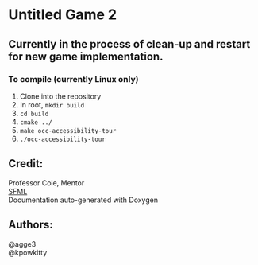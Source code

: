 # Untitled Game 2
## Currently in the process of clean-up and restart for new game implementation.

### To compile (currently Linux only)
  1. Clone into the repository
  2. In root, <code>mkdir build</code>
  3. <code>cd build</code>
  4. <code>cmake ../</code>
  5. <code>make occ-accessibility-tour</code>
  6. <code>./occ-accessibility-tour</code>

## Credit: 
Professor Cole, Mentor<br>
[SFML](https://www.sfml-dev.org/)<br>
Documentation auto-generated with Doxygen<br>

## Authors:
@agge3<br>
@kpowkitty
